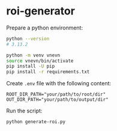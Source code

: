 # roi-generator

Prepare a python environment:

```bash
python --version
# 3.13.2

python -m venv vnevn
source vnevn/bin/activate
pip install -U pip
pip install -r requirements.txt
```

Create `.env` file with the following content:

```
ROOT_DIR_PATH="your/path/to/root/dir"
OUT_DIR_PATH="your/path/to/output/dir"
```

Run the script:

```bash
python generate-roi.py
```
